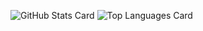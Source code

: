 ![GitHub Stats Card](https://github-readme-stats.vercel.app/api?username=lawliet89&show_icons=true)
![Top Languages Card](https://github-readme-stats.vercel.app/api/top-langs/?username=lawliet89&layout=compact)
